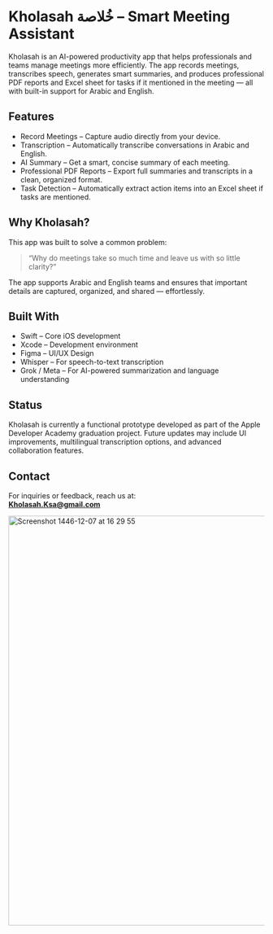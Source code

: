 


# Kholasah خُلاصة – Smart Meeting Assistant

Kholasah is an AI-powered productivity app that helps professionals and teams manage meetings more efficiently. The app records meetings, transcribes speech, generates smart summaries, and produces professional PDF reports and Excel sheet for tasks if it mentioned in the meeting — all with built-in support for Arabic and English.

## Features

- Record Meetings – Capture audio directly from your device.
- Transcription – Automatically transcribe conversations in Arabic and English.
- AI Summary – Get a smart, concise summary of each meeting.
- Professional PDF Reports – Export full summaries and transcripts in a clean, organized format.
- Task Detection – Automatically extract action items into an Excel sheet if tasks are mentioned.

## Why Kholasah?

This app was built to solve a common problem:  
> “Why do meetings take so much time and leave us with so little clarity?”


The app supports Arabic and English teams and ensures that important details are captured, organized, and shared — effortlessly.


## Built With

- Swift – Core iOS development  
- Xcode – Development environment  
- Figma – UI/UX Design  
- Whisper – For speech-to-text transcription  
- Grok / Meta – For AI-powered summarization and language understanding



## Status

Kholasah is currently a functional prototype developed as part of the Apple Developer Academy graduation project. Future updates may include UI improvements, multilingual transcription options, and advanced collaboration features.

## Contact

For inquiries or feedback, reach us at:  
**Kholasah.Ksa@gmail.com**

<img width="805" alt="Screenshot 1446-12-07 at 16 29 55" src="https://github.com/user-attachments/assets/ee573375-84fd-40aa-a4e6-d169befb2403" />
